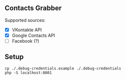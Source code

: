 ## Contacts Grabber

Supported sources:

- [x] VKontakte API  
- [x] Google Contacts API  
- [ ] Facebook (?)  

## Setup

    cp ./.debug-credentials.example ./.debug-credentials
    php -S localhost:8001